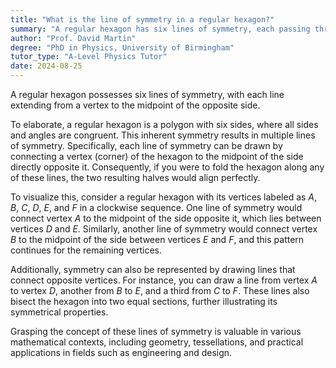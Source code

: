 ```yaml
---
title: "What is the line of symmetry in a regular hexagon?"
summary: "A regular hexagon has six lines of symmetry, each passing through a vertex and the midpoint of the opposite side."
author: "Prof. David Martin"
degree: "PhD in Physics, University of Birmingham"
tutor_type: "A-Level Physics Tutor"
date: 2024-08-25
---
```


A regular hexagon possesses six lines of symmetry, with each line extending from a vertex to the midpoint of the opposite side.

To elaborate, a regular hexagon is a polygon with six sides, where all sides and angles are congruent. This inherent symmetry results in multiple lines of symmetry. Specifically, each line of symmetry can be drawn by connecting a vertex (corner) of the hexagon to the midpoint of the side directly opposite it. Consequently, if you were to fold the hexagon along any of these lines, the two resulting halves would align perfectly.

To visualize this, consider a regular hexagon with its vertices labeled as $A$, $B$, $C$, $D$, $E$, and $F$ in a clockwise sequence. One line of symmetry would connect vertex $A$ to the midpoint of the side opposite it, which lies between vertices $D$ and $E$. Similarly, another line of symmetry would connect vertex $B$ to the midpoint of the side between vertices $E$ and $F$, and this pattern continues for the remaining vertices.

Additionally, symmetry can also be represented by drawing lines that connect opposite vertices. For instance, you can draw a line from vertex $A$ to vertex $D$, another from $B$ to $E$, and a third from $C$ to $F$. These lines also bisect the hexagon into two equal sections, further illustrating its symmetrical properties.

Grasping the concept of these lines of symmetry is valuable in various mathematical contexts, including geometry, tessellations, and practical applications in fields such as engineering and design.
    